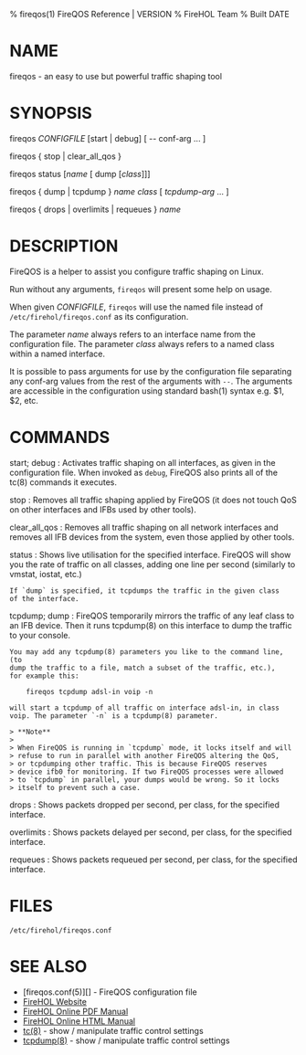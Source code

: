 % fireqos(1) FireQOS Reference | VERSION
% FireHOL Team
% Built DATE

# NAME

fireqos - an easy to use but powerful traffic shaping tool

# SYNOPSIS

fireqos *CONFIGFILE* [start | debug] [ -- conf-arg ... ]

fireqos { stop | clear_all_qos }

fireqos status [*name* [ dump [*class*]]]

fireqos { dump | tcpdump } *name* *class* [ *tcpdump-arg* ... ]

fireqos { drops | overlimits | requeues } *name*

# DESCRIPTION

FireQOS is a helper to assist you configure traffic shaping on Linux.

Run without any arguments, `fireqos` will present some help on usage.

When given *CONFIGFILE*, `fireqos` will use the named file instead of
`/etc/firehol/fireqos.conf` as its configuration.

The parameter *name* always refers to an interface name from the
configuration file. The parameter *class* always refers to a named class
within a named interface.

It is possible to pass arguments for use by the configuration file
separating any conf-arg values from the rest of the arguments with `--`.
The arguments are accessible in the configuration using standard
bash(1) syntax e.g. \$1, \$2, etc.

# COMMANDS

start; debug
:   Activates traffic shaping on all interfaces, as given in the
    configuration file. When invoked as `debug`, FireQOS also prints all
    of the tc(8) commands it executes.

stop
:   Removes all traffic shaping applied by FireQOS (it does not touch
    QoS on other interfaces and IFBs used by other tools).

clear\_all\_qos
:   Removes all traffic shaping on all network interfaces and removes
    all IFB devices from the system, even those applied by other tools.

status
:   Shows live utilisation for the specified interface. FireQOS will
    show you the rate of traffic on all classes, adding one line per
    second (similarly to vmstat, iostat, etc.)

    If `dump` is specified, it tcpdumps the traffic in the given class
    of the interface.

tcpdump; dump
:   FireQOS temporarily mirrors the traffic of any leaf class to an IFB
    device. Then it runs tcpdump(8) on this interface to dump the traffic
    to your console.

    You may add any tcpdump(8) parameters you like to the command line, (to
    dump the traffic to a file, match a subset of the traffic, etc.),
    for example this:

        fireqos tcpdump adsl-in voip -n

    will start a tcpdump of all traffic on interface adsl-in, in class
    voip. The parameter `-n` is a tcpdump(8) parameter.

    > **Note**
    >
    > When FireQOS is running in `tcpdump` mode, it locks itself and will
    > refuse to run in parallel with another FireQOS altering the QoS,
    > or tcpdumping other traffic. This is because FireQOS reserves
    > device ifb0 for monitoring. If two FireQOS processes were allowed
    > to `tcpdump` in parallel, your dumps would be wrong. So it locks
    > itself to prevent such a case.

drops
:   Shows packets dropped per second, per class, for the specified
    interface.

overlimits
:   Shows packets delayed per second, per class, for the specified
    interface.

requeues
:   Shows packets requeued per second, per class, for the specified
    interface.

# FILES

`/etc/firehol/fireqos.conf`

# SEE ALSO

* [fireqos.conf(5)][] - FireQOS configuration file
* [FireHOL Website](http://firehol.org/)
* [FireHOL Online PDF Manual](http://firehol.org/firehol-manual.pdf)
* [FireHOL Online HTML Manual](http://firehol.org/manual)
* [tc(8)](http://lartc.org/manpages/tc.html) - show / manipulate traffic control settings
* [tcpdump(8)](http://www.tcpdump.org/manpages/tcpdump.1.html) - show / manipulate traffic control settings
